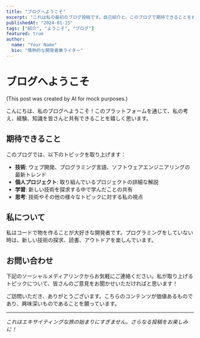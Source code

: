 ```yaml
---
title: "ブログへようこそ"
excerpt: "これは私の最初のブログ投稿です。自己紹介と、このブログで期待できることをお伝えします。"
publishedAt: "2024-01-15"
tags: ["紹介", "ようこそ", "ブログ"]
featured: true
author:
  name: "Your Name"
  bio: "情熱的な開発者兼ライター"
---
```


# ブログへようこそ
(This post was created by AI for mock purposes.)

こんにちは、私のブログへようこそ！このプラットフォームを通じて、私の考え、経験、知識を皆さんと共有できることを嬉しく思います。

## 期待できること

このブログでは、以下のトピックを取り上げます：

- **技術**: ウェブ開発、プログラミング言語、ソフトウェアエンジニアリングの最新トレンド
- **個人プロジェクト**: 取り組んでいるプロジェクトの詳細な解説
- **学習**: 新しい技術を探求する中で学んだことの共有
- **思考**: 技術やその他の様々なトピックに対する私の視点

## 私について

私はコードで物を作ることが大好きな開発者です。プログラミングをしていない時は、新しい技術の探求、読書、アウトドアを楽しんでいます。

## お問い合わせ

下記のソーシャルメディアリンクからお気軽にご連絡ください。私が取り上げるトピックについて、皆さんのご意見をお聞かせいただければと思います！

ご訪問いただき、ありがとうございます。こちらのコンテンツが価値あるものであり、興味深いものであることを願っています。

---

*これはエキサイティングな旅の始まりにすぎません。さらなる投稿をお楽しみに！* 